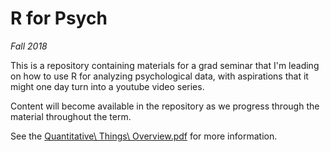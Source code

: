 # R for Psych

*Fall 2018*

This is a repository containing materials for a grad seminar that I'm leading on how to use R for analyzing psychological data, with aspirations that it might one day turn into a youtube video series.

Content will become available in the repository as we progress through the material throughout the term.

See the [Quantitative\ Things\ Overview.pdf](overview) for more information.